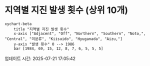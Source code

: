 # 지역별 지진 발생 횟수 (상위 10개)

```mermaid
xychart-beta
    title "지역별 지진 발생 횟수"
    x-axis ["Adjacent", "Off", "Northern", "Southern", "Noto,", "Central", "미분류", "Kiisuido", "Hyuganada", "Aizu,"]
    y-axis "발생 횟수" 0 --> 1986
    bar [1984, 69, 15, 12, 8, 7, 6, 5, 5, 5]
```

업데이트 시간: 2025-07-21 17:05:42
